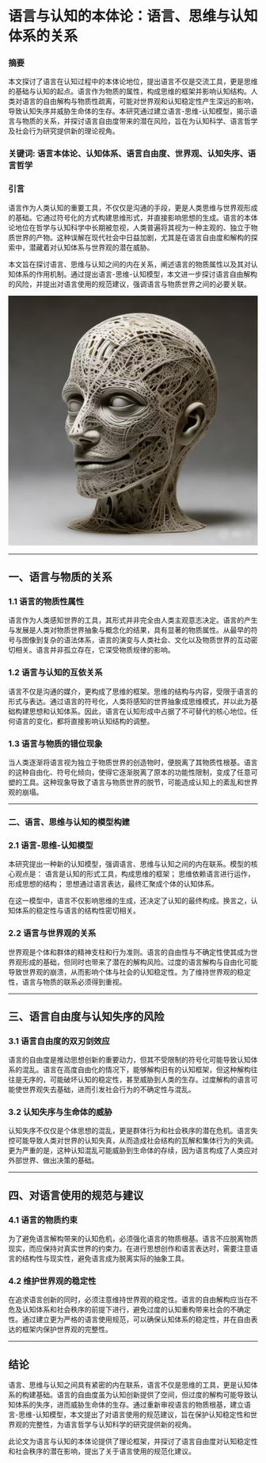 # 语言与认知的本体论：语言、思维与认知体系的关系

### 摘要

本文探讨了语言在认知过程中的本体论地位，提出语言不仅是交流工具，更是思维的基础与认知的起点。语言作为物质的属性，构成思维的框架并影响认知结构。人类对语言的自由解构与物质性疏离，可能对世界观和认知稳定性产生深远的影响，导致认知失序并威胁生命体的生存。本研究通过建立语言-思维-认知模型，揭示语言与物质的关系，并探讨语言自由度带来的潜在风险，旨在为认知科学、语言哲学及社会行为研究提供新的理论视角。

### 关键词: 语言本体论、认知体系、语言自由度、世界观、认知失序、语言哲学

### 引言

语言作为人类认知的重要工具，不仅仅是沟通的手段，更是人类思维与世界观形成的基础。它通过符号化的方式构建思维形式，并直接影响思想的生成。语言的本体论地位在哲学与认知科学中长期被忽视，人类普遍将其视为一种主观的、独立于物质世界的产物。这种误解在现代社会中日益加剧，尤其是在语言自由度和解构的探索中，潜藏着对认知体系与世界观的潜在威胁。

本文旨在探讨语言、思维与认知之间的内在关系，阐述语言的物质属性以及其对认知体系的作用机制。通过提出语言-思维-认知模型，本文进一步探讨语言自由解构的风险，并提出对语言使用的规范建议，强调语言与物质世界之间的必要关联。

![idea](idea.png)

---

## 一、语言与物质的关系

### 1.1 语言的物质性属性

语言作为人类感知世界的工具，其形式并非完全由人类主观意志决定。语言的产生与发展是人类对物质世界抽象与概念化的结果，具有显著的物质属性。从最早的符号与图像到复杂的语法体系，语言的演变与人类社会、文化以及物质世界的互动密切相关。语言并非孤立存在，它深受物质规律的影响。

### 1.2 语言与认知的互依关系

语言不仅是沟通的媒介，更构成了思维的框架。思维的结构与内容，受限于语言的形式与表达。通过语言的符号化，人类将感知的世界抽象成思维模式，并以此为基础构建思想和认知体系。因此，语言在认知形成中占据了不可替代的核心地位。任何语言的变化，都将直接影响认知结构的调整。

### 1.3 语言与物质的错位现象

当人类逐渐将语言视为独立于物质世界的创造物时，便脱离了其物质性根基。语言的这种自由化、符号化倾向，使得它逐渐脱离了原本的功能性限制，变成了任意可塑的工具。这种现象导致了语言与物质世界的脱节，可能造成认知上的紊乱和世界观的崩塌。

---

### 二、语言、思维与认知的模型构建

### 2.1 语言-思维-认知模型

本研究提出一种新的认知模型，强调语言、思维与认知之间的内在联系。模型的核心观点是：
语言是认知的形式工具，构成思维的框架；
思维依赖语言进行运作，形成思想的结构；
思想通过语言表达，最终汇聚成个体的认知体系。

在这一模型中，语言不仅影响思维的生成，还决定了认知的最终构成。换言之，认知体系的稳定性与语言的结构性密切相关。

### 2.2 语言与世界观的关系

世界观是个体和群体的精神支柱和行为准则。语言的自由性与不确定性使其成为世界观形成的基础，但同时也带来了潜在的解构风险。过度的语言解构与自由化可能导致世界观的崩溃，从而影响个体与社会的认知稳定性。为了维持世界观的稳定性，语言与物质的联系必须得到重视。

---

## 三、语言自由度与认知失序的风险

### 3.1 语言自由度的双刃剑效应

语言的自由度是推动思想创新的重要动力，但其不受限制的符号化可能导致认知体系的混乱。语言在高度自由化的情况下，能够解构旧有的认知框架，但这种解构往往是无序的，可能破坏认知的稳定性，甚至威胁到人类的生存。过度解构的语言可能使世界观失去基础，进而引发社会行为的不确定性与混乱。

### 3.2 认知失序与生命体的威胁

认知失序不仅仅是个体思想的混乱，更是群体行为和社会秩序的潜在危机。语言失控可能导致人类对世界的认知失真，从而造成社会结构的瓦解和集体行为的失调。更为严重的是，这种认知混乱可能威胁到生命体的存续，因为语言构成了人类应对外部世界、做出决策的基础。

---

## 四、对语言使用的规范与建议

### 4.1 语言的物质约束

为了避免语言解构带来的认知危机，必须强化语言的物质根基。语言不应脱离物质现实，而应保持对真实世界的约束力。在进行思想创作和语言表达时，需要注意语言的结构性与现实性，避免语言成为脱离实际的抽象工具。

### 4.2 维护世界观的稳定性

在追求语言创新的同时，必须注意维持世界观的稳定性。语言的自由解构应当在不危及认知体系和社会秩序的前提下进行，避免过度的认知重构带来社会的不确定性。通过建立更为严格的语言使用规范，可以确保认知体系的稳定性，并在自由表达的框架内保护世界观的完整性。

---

## 结论

语言、思维与认知之间具有紧密的内在联系，语言不仅是思维的工具，更是认知体系的构建基础。语言的自由度虽为认知创新提供了空间，但过度的解构可能导致认知体系的失序，进而威胁生命体的生存。通过重新审视语言的物质根基，建立语言-思维-认知模型，本文提出了对语言使用的规范建议，旨在保护认知稳定性和世界观的完整性，为语言哲学与认知科学的研究提供新的视角。

此论文为语言与认知的本体论提供了理论框架，并探讨了语言自由度对认知稳定性和社会秩序的潜在影响，提出了关于语言使用的规范化建议。